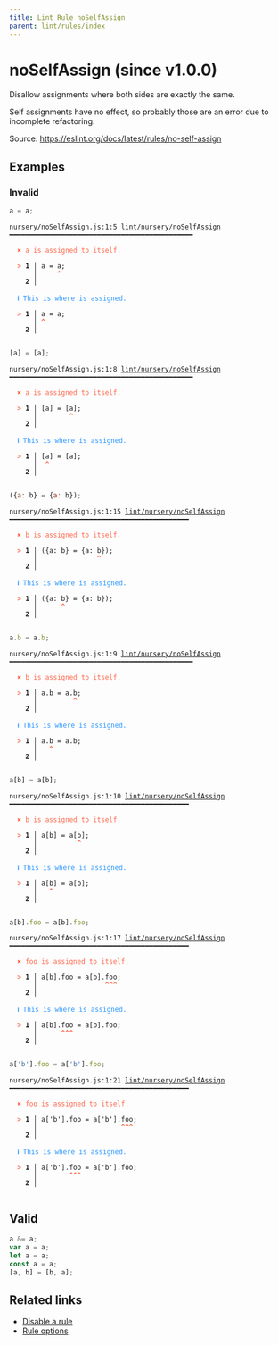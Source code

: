 ```yaml
---
title: Lint Rule noSelfAssign
parent: lint/rules/index
---
```


# noSelfAssign (since v1.0.0)

Disallow assignments where both sides are exactly the same.

Self assignments have no effect, so probably those are an error due to incomplete refactoring.

Source: https://eslint.org/docs/latest/rules/no-self-assign

## Examples

### Invalid

```jsx
a = a;
```

<pre class="language-text"><code class="language-text">nursery/noSelfAssign.js:1:5 <a href="https://biomejs.dev/lint/rules/noSelfAssign">lint/nursery/noSelfAssign</a> ━━━━━━━━━━━━━━━━━━━━━━━━━━━━━━━━━━━━━━━━━━━━━━

<strong><span style="color: Tomato;">  </span></strong><strong><span style="color: Tomato;">✖</span></strong> <span style="color: Tomato;">a is assigned to itself.</span>
  
<strong><span style="color: Tomato;">  </span></strong><strong><span style="color: Tomato;">&gt;</span></strong> <strong>1 │ </strong>a = a;
   <strong>   │ </strong>    <strong><span style="color: Tomato;">^</span></strong>
    <strong>2 │ </strong>
  
<strong><span style="color: rgb(38, 148, 255);">  </span></strong><strong><span style="color: rgb(38, 148, 255);">ℹ</span></strong> <span style="color: rgb(38, 148, 255);">This is where is assigned.</span>
  
<strong><span style="color: Tomato;">  </span></strong><strong><span style="color: Tomato;">&gt;</span></strong> <strong>1 │ </strong>a = a;
   <strong>   │ </strong><strong><span style="color: Tomato;">^</span></strong>
    <strong>2 │ </strong>
  
</code></pre>

```jsx
[a] = [a];
```

<pre class="language-text"><code class="language-text">nursery/noSelfAssign.js:1:8 <a href="https://biomejs.dev/lint/rules/noSelfAssign">lint/nursery/noSelfAssign</a> ━━━━━━━━━━━━━━━━━━━━━━━━━━━━━━━━━━━━━━━━━━━━━━

<strong><span style="color: Tomato;">  </span></strong><strong><span style="color: Tomato;">✖</span></strong> <span style="color: Tomato;">a is assigned to itself.</span>
  
<strong><span style="color: Tomato;">  </span></strong><strong><span style="color: Tomato;">&gt;</span></strong> <strong>1 │ </strong>[a] = [a];
   <strong>   │ </strong>       <strong><span style="color: Tomato;">^</span></strong>
    <strong>2 │ </strong>
  
<strong><span style="color: rgb(38, 148, 255);">  </span></strong><strong><span style="color: rgb(38, 148, 255);">ℹ</span></strong> <span style="color: rgb(38, 148, 255);">This is where is assigned.</span>
  
<strong><span style="color: Tomato;">  </span></strong><strong><span style="color: Tomato;">&gt;</span></strong> <strong>1 │ </strong>[a] = [a];
   <strong>   │ </strong> <strong><span style="color: Tomato;">^</span></strong>
    <strong>2 │ </strong>
  
</code></pre>

```jsx
({a: b} = {a: b});
```

<pre class="language-text"><code class="language-text">nursery/noSelfAssign.js:1:15 <a href="https://biomejs.dev/lint/rules/noSelfAssign">lint/nursery/noSelfAssign</a> ━━━━━━━━━━━━━━━━━━━━━━━━━━━━━━━━━━━━━━━━━━━━━

<strong><span style="color: Tomato;">  </span></strong><strong><span style="color: Tomato;">✖</span></strong> <span style="color: Tomato;">b is assigned to itself.</span>
  
<strong><span style="color: Tomato;">  </span></strong><strong><span style="color: Tomato;">&gt;</span></strong> <strong>1 │ </strong>({a: b} = {a: b});
   <strong>   │ </strong>              <strong><span style="color: Tomato;">^</span></strong>
    <strong>2 │ </strong>
  
<strong><span style="color: rgb(38, 148, 255);">  </span></strong><strong><span style="color: rgb(38, 148, 255);">ℹ</span></strong> <span style="color: rgb(38, 148, 255);">This is where is assigned.</span>
  
<strong><span style="color: Tomato;">  </span></strong><strong><span style="color: Tomato;">&gt;</span></strong> <strong>1 │ </strong>({a: b} = {a: b});
   <strong>   │ </strong>     <strong><span style="color: Tomato;">^</span></strong>
    <strong>2 │ </strong>
  
</code></pre>

```jsx
a.b = a.b;
```

<pre class="language-text"><code class="language-text">nursery/noSelfAssign.js:1:9 <a href="https://biomejs.dev/lint/rules/noSelfAssign">lint/nursery/noSelfAssign</a> ━━━━━━━━━━━━━━━━━━━━━━━━━━━━━━━━━━━━━━━━━━━━━━

<strong><span style="color: Tomato;">  </span></strong><strong><span style="color: Tomato;">✖</span></strong> <span style="color: Tomato;">b is assigned to itself.</span>
  
<strong><span style="color: Tomato;">  </span></strong><strong><span style="color: Tomato;">&gt;</span></strong> <strong>1 │ </strong>a.b = a.b;
   <strong>   │ </strong>        <strong><span style="color: Tomato;">^</span></strong>
    <strong>2 │ </strong>
  
<strong><span style="color: rgb(38, 148, 255);">  </span></strong><strong><span style="color: rgb(38, 148, 255);">ℹ</span></strong> <span style="color: rgb(38, 148, 255);">This is where is assigned.</span>
  
<strong><span style="color: Tomato;">  </span></strong><strong><span style="color: Tomato;">&gt;</span></strong> <strong>1 │ </strong>a.b = a.b;
   <strong>   │ </strong>  <strong><span style="color: Tomato;">^</span></strong>
    <strong>2 │ </strong>
  
</code></pre>

```jsx
a[b] = a[b];
```

<pre class="language-text"><code class="language-text">nursery/noSelfAssign.js:1:10 <a href="https://biomejs.dev/lint/rules/noSelfAssign">lint/nursery/noSelfAssign</a> ━━━━━━━━━━━━━━━━━━━━━━━━━━━━━━━━━━━━━━━━━━━━━

<strong><span style="color: Tomato;">  </span></strong><strong><span style="color: Tomato;">✖</span></strong> <span style="color: Tomato;">b is assigned to itself.</span>
  
<strong><span style="color: Tomato;">  </span></strong><strong><span style="color: Tomato;">&gt;</span></strong> <strong>1 │ </strong>a[b] = a[b];
   <strong>   │ </strong>         <strong><span style="color: Tomato;">^</span></strong>
    <strong>2 │ </strong>
  
<strong><span style="color: rgb(38, 148, 255);">  </span></strong><strong><span style="color: rgb(38, 148, 255);">ℹ</span></strong> <span style="color: rgb(38, 148, 255);">This is where is assigned.</span>
  
<strong><span style="color: Tomato;">  </span></strong><strong><span style="color: Tomato;">&gt;</span></strong> <strong>1 │ </strong>a[b] = a[b];
   <strong>   │ </strong>  <strong><span style="color: Tomato;">^</span></strong>
    <strong>2 │ </strong>
  
</code></pre>

```jsx
a[b].foo = a[b].foo;
```

<pre class="language-text"><code class="language-text">nursery/noSelfAssign.js:1:17 <a href="https://biomejs.dev/lint/rules/noSelfAssign">lint/nursery/noSelfAssign</a> ━━━━━━━━━━━━━━━━━━━━━━━━━━━━━━━━━━━━━━━━━━━━━

<strong><span style="color: Tomato;">  </span></strong><strong><span style="color: Tomato;">✖</span></strong> <span style="color: Tomato;">foo is assigned to itself.</span>
  
<strong><span style="color: Tomato;">  </span></strong><strong><span style="color: Tomato;">&gt;</span></strong> <strong>1 │ </strong>a[b].foo = a[b].foo;
   <strong>   │ </strong>                <strong><span style="color: Tomato;">^</span></strong><strong><span style="color: Tomato;">^</span></strong><strong><span style="color: Tomato;">^</span></strong>
    <strong>2 │ </strong>
  
<strong><span style="color: rgb(38, 148, 255);">  </span></strong><strong><span style="color: rgb(38, 148, 255);">ℹ</span></strong> <span style="color: rgb(38, 148, 255);">This is where is assigned.</span>
  
<strong><span style="color: Tomato;">  </span></strong><strong><span style="color: Tomato;">&gt;</span></strong> <strong>1 │ </strong>a[b].foo = a[b].foo;
   <strong>   │ </strong>     <strong><span style="color: Tomato;">^</span></strong><strong><span style="color: Tomato;">^</span></strong><strong><span style="color: Tomato;">^</span></strong>
    <strong>2 │ </strong>
  
</code></pre>

```jsx
a['b'].foo = a['b'].foo;
```

<pre class="language-text"><code class="language-text">nursery/noSelfAssign.js:1:21 <a href="https://biomejs.dev/lint/rules/noSelfAssign">lint/nursery/noSelfAssign</a> ━━━━━━━━━━━━━━━━━━━━━━━━━━━━━━━━━━━━━━━━━━━━━

<strong><span style="color: Tomato;">  </span></strong><strong><span style="color: Tomato;">✖</span></strong> <span style="color: Tomato;">foo is assigned to itself.</span>
  
<strong><span style="color: Tomato;">  </span></strong><strong><span style="color: Tomato;">&gt;</span></strong> <strong>1 │ </strong>a['b'].foo = a['b'].foo;
   <strong>   │ </strong>                    <strong><span style="color: Tomato;">^</span></strong><strong><span style="color: Tomato;">^</span></strong><strong><span style="color: Tomato;">^</span></strong>
    <strong>2 │ </strong>
  
<strong><span style="color: rgb(38, 148, 255);">  </span></strong><strong><span style="color: rgb(38, 148, 255);">ℹ</span></strong> <span style="color: rgb(38, 148, 255);">This is where is assigned.</span>
  
<strong><span style="color: Tomato;">  </span></strong><strong><span style="color: Tomato;">&gt;</span></strong> <strong>1 │ </strong>a['b'].foo = a['b'].foo;
   <strong>   │ </strong>       <strong><span style="color: Tomato;">^</span></strong><strong><span style="color: Tomato;">^</span></strong><strong><span style="color: Tomato;">^</span></strong>
    <strong>2 │ </strong>
  
</code></pre>

## Valid

```jsx
a &= a;
var a = a;
let a = a;
const a = a;
[a, b] = [b, a];
```

## Related links

- [Disable a rule](/linter/#disable-a-lint-rule)
- [Rule options](/linter/#rule-options)

